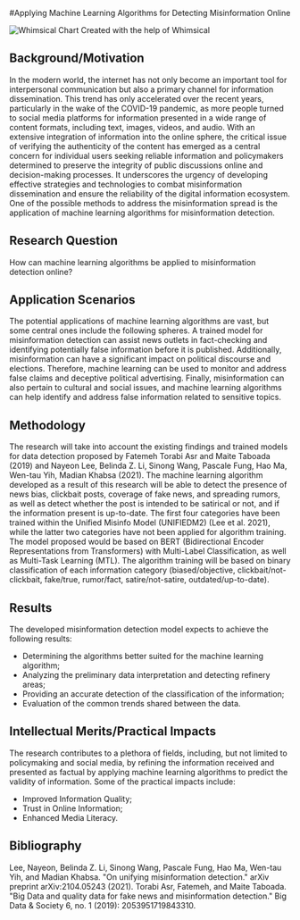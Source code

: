 #Applying Machine Learning Algorithms for Detecting Misinformation Online

![Whimsical Chart](https://static.us.edusercontent.com/files/ZacuVSVeAYum0N2wzAvRSvZI)
Created with the help of Whimsical

## Background/Motivation

In the modern world, the internet has not only become an important tool for interpersonal communication but also a primary channel for information dissemination. This trend has only accelerated over the recent years, particularly in the wake of the COVID-19 pandemic, as more people turned to social media platforms for information presented in a wide range of content formats, including text, images, videos, and audio. With an extensive integration of information into the online sphere, the critical issue of verifying the authenticity of the content has emerged as a central concern for individual users seeking reliable information and policymakers determined to preserve the integrity of public discussions online and decision-making processes. It underscores the urgency of developing effective strategies and technologies to combat misinformation dissemination and ensure the reliability of the digital information ecosystem. One of the possible methods to address the misinformation spread is the application of machine learning algorithms for misinformation detection.

## Research Question

How can machine learning algorithms be applied to misinformation detection online?

## Application Scenarios

The potential applications of machine learning algorithms are vast, but some central ones include the following spheres. A trained model for misinformation detection can assist news outlets in fact-checking and identifying potentially false information before it is published. Additionally, misinformation can have a significant impact on political discourse and elections. Therefore, machine learning can be used to monitor and address false claims and deceptive political advertising. Finally, misinformation can also pertain to cultural and social issues, and machine learning algorithms can help identify and address false information related to sensitive topics.

## Methodology

The research will take into account the existing findings and trained models for data detection proposed by Fatemeh Torabi Asr and Maite Taboada (2019) and Nayeon Lee, Belinda Z. Li, Sinong Wang, Pascale Fung, Hao Ma, Wen-tau Yih, Madian Khabsa (2021). The machine learning algorithm developed as a result of this research will be able to detect the presence of news bias, clickbait posts, coverage of fake news, and spreading rumors, as well as detect whether the post is intended to be satirical or not, and if the information present is up-to-date. The first four categories have been trained within the Unified Misinfo Model (UNIFIEDM2) (Lee et al. 2021), while the latter two categories have not been applied for algorithm training. The model proposed would be based on BERT (Bidirectional Encoder Representations from Transformers) with Multi-Label Classification, as well as Multi-Task Learning (MTL). The algorithm training will be based on binary classification of each information category (biased/objective, clickbait/not-clickbait, fake/true, rumor/fact, satire/not-satire, outdated/up-to-date).

## Results

The developed misinformation detection model expects to achieve the following results: 

- Determining the algorithms better suited for the machine learning algorithm; 
- Analyzing the preliminary data interpretation and detecting refinery areas; 
- Providing an accurate detection of the classification of the information; 
- Evaluation of the common trends shared between the data.

## Intellectual Merits/Practical Impacts

The research contributes to a plethora of fields, including, but not limited to policymaking and social media, by refining the information received and presented as factual by applying machine learning algorithms to predict the validity of information. Some of the practical impacts include:

- Improved Information Quality;
- Trust in Online Information;
- Enhanced Media Literacy.

## Bibliography
Lee, Nayeon, Belinda Z. Li, Sinong Wang, Pascale Fung, Hao Ma, Wen-tau Yih, and Madian Khabsa. "On unifying misinformation detection." arXiv preprint arXiv:2104.05243 (2021).
Torabi Asr, Fatemeh, and Maite Taboada. "Big Data and quality data for fake news and misinformation detection." Big Data & Society 6, no. 1 (2019): 2053951719843310.
